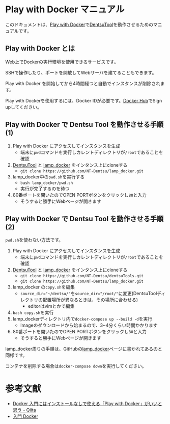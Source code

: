 # Play with Docker マニュアル
このドキュメントは、[Play with Docker](https://labs.play-with-docker.com/)で[DentsuTool](https://github.com/NT-Dentsu/dentsuTools)を動作させるためのマニュアルです。

## Play with Docker とは
Web上でDockerの実行環境を使用できるサービスです。

SSHで操作したり、ポートを開放してWebサーバを建てることもできます。

Play with Docker を開始してから4時間経つと自動でインスタンスが削除されます。

Play with Dockerを使用するには、Docker IDが必要です。[Docker Hub](https://hub.docker.com/)でSign upしてください。

## Play with Docker で Dentsu Tool を動作させる手順(1)
1. Play with Docker にアクセスしてインスタンスを生成
   * 端末に`pwd`コマンドを実行しカレントディレクトリが`/root`であることを確認
2. [DentsuTool](https://github.com/NT-Dentsu/dentsuTools) と [lamp_docker](https://github.com/NT-Dentsu/lamp_docker) をインタンス上にcloneする
   * `git clone https://github.com/NT-Dentsu/lamp_docker.git`
3. lamp_docker中の`pwd.sh`を実行する
   * `bash lamp_docker/pwd.sh`
   * 実行が完了するのを待つ
4. 80番ポートを開いたのでOPEN PORTボタンをクリックし`80`と入力
   * そうすると勝手にWebページが開きます
## Play with Docker で Dentsu Tool を動作させる手順(2)
`pwd.sh`を使わない方法です。
1. Play with Docker にアクセスしてインスタンスを生成
   * 端末に`pwd`コマンドを実行しカレントディレクトリが`/root`であることを確認
2. [DentsuTool](https://github.com/NT-Dentsu/dentsuTools) と [lamp_docker](https://github.com/NT-Dentsu/lamp_docker) をインタンス上にcloneする
   * `git clone https://github.com/NT-Dentsu/dentsuTools.git`
   * `git clone https://github.com/NT-Dentsu/lamp_docker.git`
3. lamp_docker の`copy.sh`を編集
   * `source_dir="~/dentsu/"`を`source_dir="/root/"`に変更(DentsuToolディレクトリの配置場所が異なるときは、その場所に合わせる)
     * editorはvimとかで編集
4. `bash copy.sh`を実行
5. lamp_dockerディレクトリ内で`docker-compose up --build -d`を実行
   * Imageのダウンロードから始まるので、3~4分くらい時間かかります
6. 80番ポートを開いたのでOPEN PORTボタンをクリックし`80`と入力
   * そうすると勝手にWebページが開きます

lamp_docker周りの手順は、GitHubの[lamp_docker](https://github.com/NT-Dentsu/lamp_docker)ページに書かれてあるのと同様です。

コンテナを削除する場合は`docker-compose down`を実行してください。

# 参考文献
* [Docker 入門にはインストールなしで使える「Play with Docker」がいいと思う - Qiita](https://qiita.com/tag1216/items/ec7228440f6eaf849cd6)
* [入門 Docker](https://y-ohgi.com/introduction-docker/)

